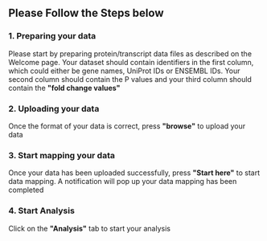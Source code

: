 ## __Please Follow the Steps below__
### 1. Preparing your data
Please start by preparing protein/transcript data files as described on the Welcome page. Your dataset should contain identifiers in the first column, which could either be gene names, UniProt IDs or ENSEMBL IDs. Your second column should contain the P values and your third column should contain the __"fold change values"__

### 2. Uploading your data
Once the format of your data is correct, press __"browse"__ to upload your data

### 3. Start mapping your data
Once your data has been uploaded successfully, press __"Start here"__ to start data mapping.
A notification will pop up your data mapping has been completed

### 4. Start Analysis
Click on the __"Analysis"__ tab to start your analysis



